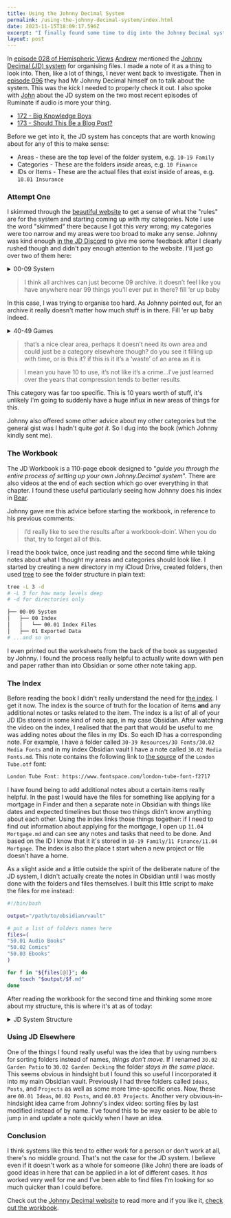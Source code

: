 ```yaml
---
title: Using the Johnny Decimal System
permalink: /using-the-johnny-decimal-system/index.html
date: 2023-11-15T18:09:17.596Z
excerpt: "I finally found some time to dig into the Johnny Decimal system and reorganise all my files"
layout: post
---
```


In [episode 028 of Hemispheric Views](https://listen.hemisphericviews.com/025) [Andrew](https://canion.blog) mentioned the [Johnny Decimal (JD) system](https://johnnydecimal.com) for organising files. I made a note of it as a thing to look into. Then, like a lot of things, I never went back to investigate. Then in [episode 096](https://listen.hemisphericviews.com/096) they had Mr Johnny Decimal himself on to talk about the system. This was the kick I needed to properly check it out. I also spoke with [John](https://mastodon.macstories.net/@johnvoorhees) about the JD system on the two most recent episodes of Ruminate if audio is more your thing.

- [172 - Big Knowledge Boys](https://ruminatepodcast.com/172/)
- [173 - Should This Be a Blog Post?](https://ruminatepodcast.com/173/)

Before we get into it, the JD system has concepts that are worth knowing about for any of this to make sense:

- Areas - these are the top level of the folder system, e.g. `10-19 Family`
- Categories - These are the folders _inside_ areas, e.g. `10 Finance`
- IDs or Items - These are the actual files that exist inside of areas, e.g. `10.01 Insurance`

### Attempt One

I skimmed through the [beautiful website](https://johnnydecimal.com) to get a sense of what the "rules" are for the system and starting coming up with my categories. Note I use the word "skimmed" there because I got this _very_ wrong; my categories were too narrow and my areas were too broad to make any sense. Johnny was kind enough [in the JD Discord](https://johnnydecimal.com/20-29-communication/23-forums-and-chat/23.02-discord/) to give me some feedback after I clearly rushed though and didn't pay enough attention to the website. I'll just go over two of them here:

<details>
	<summary>00-09 System</summary>
	<pre>00-09 System
│ 00 Inbox
│ 01 Exported Data
│ ├── 01.01 Twitter
│ ├── 01.02 Tumblr
│ ├── 01.03 Instagram
│ ├── 01.04 Mastodon
│ ├── 01.05 Reddit
│ ├── 01.06 Project Databases
│ ├── 01.07 Other
│ 02 Education Archive
│ ├── 02.01 College
│ ├── 02.02 Uni
│ ├── 02.03 School
│ 03 Sites Archive
│ ├── 03.01 Just Delete Me (JDM)
│ ├── 03.02 Wordpress Themes
│ ├── 03.03 Personal
│ ├── 03.04 Freelance
│ ├── 03.05 DevsDoDesign
│ 09 Archive
│ ├── 09.01 Archive
│ ├── 09.02 Camera Uploads
	</pre>
</details>

> I think all archives can just become 09 archive. it doesn’t feel like you have anywhere near 99 things you’ll ever put in there? fill ‘er up baby

In this case, I was trying to organise too hard. As Johnny pointed out, for an archive it really doesn't matter how much stuff is in there. Fill 'er up baby indeed.

<details>
	<summary>40-49 Games</summary>
	<pre>40-49 Games
│ 40 Screenshots
│ 41 Manuals
│ 42 ROMs
</pre>
</details>

> that’s a nice clear area, perhaps it doesn’t need its own area and could just be a category elsewhere though? do you see it filling up with time, or is this it? if this is it it’s a ‘waste’ of an area as it is

> I mean you have 10 to use, it’s not like it’s a crime…I’ve just learned over the years that compression tends to better results

This category was far too specific. This is 10 years worth of stuff, it's unlikely I'm going to suddenly have a huge influx in new areas of things for this.

Johnny also offered some other advice about my other categories but the general gist was I hadn't quite _got it_. So I dug into the book (which Johnny kindly sent me).

### The Workbook

The JD Workbook is a 110-page ebook designed to "_guide you through the entire process of setting up your own Johnny.Decimal system_". There are also videos at the end of each section which go over everything in that chapter. I found these useful particularly seeing how Johnny does his index in [Bear](https://bear.app).

Johnny gave me this advice before starting the workbook, in reference to his previous comments:

> I’d really like to see the results after a workbook-doin’. When you do that, try to forget all of this.

I read the book twice, once just reading and the second time while taking notes about what I thought my areas and categories should look like. I started by creating a new directory in my iCloud Drive, created folders, then used [tree](http://mama.indstate.edu/users/ice/tree/) to see the folder structure in plain text:

```bash
tree -L 3 -d
# -L 3 for how many levels deep
# -d for directories only

├── 00-09 System
│   ├── 00 Index
│   │   └── 00.01 Index Files
│   ├── 01 Exported Data
# ...and so on
```

I even printed out the worksheets from the back of the book as suggested by Johnny. I found the process really helpful to actually write down with pen and paper rather than into Obsidian or some other note taking app.

### The Index

Before reading the book I didn't really understand the need for [the index](https://johnnydecimal.com/10-19-concepts/11-core/11.05-the-index/). I get it now. The index is the source of truth for the location of items **and** any additional notes or tasks related to the item. The index is a list of all of your JD IDs stored in some kind of note app, in my case Obsidian. After watching the video on the index, I realised that the part that would be useful to me was adding notes _about_ the files in my IDs. So each ID has a corresponding note. For example, I have a folder called `30-39 Resources/30 Fonts/30.02 Media Fonts` and in my index Obsidian vault I have a note called `30.02 Media Fonts.md`. This note contains the following link to [the source](https://www.fontspace.com/london-tube-font-f2717) of the `London Tube.otf` font:

```txt
London Tube Font: https://www.fontspace.com/london-tube-font-f2717
```

I have found being to add additional notes about a certain items really helpful. In the past I would have the files for something like applying for a mortgage in Finder and then a separate note in Obsidian with things like dates and expected timelines but those two things didn't know anything about each other. Using the index links those things together: if I need to find out information about applying for the mortgage, I open up `11.04 Mortgage.md` and can see any notes and tasks that need to be done. And based on the ID I know that it it's stored in `10-19 Family/11 Finance/11.04 Mortgage`. The index is also the place t start when a new project or file doesn't have a home. 

As a slight aside and a little outside the spirit of the deliberate nature of the JD system, I didn't actually create the notes in Obsidian until I was mostly done with the folders and files themselves. I built this little script to make the files for me instead:

```bash
#!/bin/bash

output="/path/to/obsidian/vault"

# put a list of folders names here
files=(
"50.01 Audio Books"
"50.02 Comics"
"50.03 Ebooks"
)

for f in "${files[@]}"; do
    touch "$output/$f.md"
done
```

After reading the workbook for the second time and thinking some more about my structure, this is where it's at as of today:

<details>
	<summary>JD System Structure</summary>
	<pre>00-09 System
| 00 Index
│ ├── 00.01 Index Files
| 01 Exported Data
│ ├── 01.01 Twitter
│ ├── 01.02 Tumblr
│ ├── 01.03 Instagram
│ ├── 01.04 Mastodon
│ ├── 01.05 Reddit
│ ├── 01.06 Project Databases
│ ├── 01.07 Other
│ ├── 01.08 TwitPic
| 09 Archive
│ ├── 09.01 Archive
│ ├── 09.02 Camera Uploads
│ ├── 09.03 DevsDoDesign
│ ├── 09.04 Freelance
│ ├── 09.05 Just Delete Me (JDM)
│ ├── 09.06 Personal Sites
│ ├── 09.07 Wordpress Themes
│ ├── 09.08 College
│ ├── 09.09 Uni
│ ├── 09.10 School
│ ├── 09.11 Talks
│ ├── 09.12 Artwork
10-19 Home and Family
| 10 Products
│ ├── 10.01 Washing Machine
│ ├── 10.02 Dishwasher
│ ├── 10.03 Freezer
│ ├── 10.04 Oven
│ ├── 10.05 Microwave
│ ├── 10.06 TV
│ ├── 10.07 Electronics
| 11 Finance
│ ├── 11.01 Mortgage
│ ├── 11.02 Insurance
│ ├── 11.03 Credit Cards
│ ├── 11.04 Loans
│ ├── 11.05 Monzo Pots
| 12 Building Work
│ ├── 12.01 Floorplans and Layouts
│ ├── 12.02 Photos
│ ├── 12.03 Kitchen
│ ├── 12.04 Utility Room
│ ├── 12.05 Bathroom
| 13 Purchases
│ ├── 13.01 123 House Street
│ ├── 13.02 456 House Road
| 14 Legal
│ ├── 14.01 Work
│ ├── 14.02 Deaths
│ ├── 14.03 Deed Poll
│ ├── 14.04 Payslips
│ ├── 14.09 [redacted]
20-29 Podcasts
| 20 Ruminate
│ ├── 20.00 Recordings
│ ├── 20.01 Episodes
│ ├── 20.02 Artwork
│ ├── 20.03 Sounds
│ ├── 20.04 Shownotes
│ ├── 20.05 Episode Art
| 21 We Got Family
│ ├── 21.00 Recordings
│ ├── 21.01 Episodes
│ ├── 21.02 Artwork
│ ├── 21.03 Sounds
│ ├── 21.04 Shownotes
│ ├── 21.05 Episode Art
| 22 Follow Out
│ ├── 22.01 Appearances
│ ├── 22.02 Mentions
│ ├── 22.03 Fan Art
| 23 Show Archives
│ ├── 23.01 The Ricky Gervais Show
│ ├── 23.02 Bionic and Bonanza
│ ├── 23.03 Cooking With Brett and Myke
│ ├── 23.03 Futurama
│ ├── 23.04 Hello Internet
30-39 Resources
| 30 Fonts
│ ├── 30.01 Coding
│ ├── 30.02 Media
│ ├── 30.03 Symbols
│ ├── 30.04 Others
| 31 Icons
│ ├── 31.01 General Use
│ ├── 31.02 Niche
| 32 Music and Sounds
│ ├── 32.01 Clips
│ ├── 32.02 Royalty Free Music
│ ├── 32.03 Blahaj
| 33 Books
│ ├── 33.01 Audio Books
│ ├── 33.02 Comics
│ ├── 33.03 Dev
│ ├── 33.04 eBooks
│ ├── 33.05 Lego
40-49 Hobbies
| 40 Games
│ ├── 40.01 Screenshots
│ ├── 40.02 Manuals
│ ├── 40.03 ROMs
| 41 Lego
│ ├── 41.01 Manuals
│ ├── 41.02 Photos
│ ├── 41.03 MOC
│ ├── 41.04 Comic Con Exclusives
| 42 Raspberry Pi
│ ├── 42.01 PiSight
│ ├── 42.02 Now Playing Pi
| 43 Fundraising
│ ├── 43.01 St Jude 2023
| 44 Streaming
│ ├── 44.01 Backgrounds
50-59 Media
| 50 Tattoo Ideas
│ ├── 50.01 Inbox
│ ├── 50.02 Arm Tattoo
│ ├── 50.03 SleeveStar
│ ├── 50.04 CSS HTML Tattoo
| 51 Memes
│ ├── 51.01 Mine
│ ├── 51.02 Gifs
| 52 Profile
│ ├── 52.01 Avatars
│ ├── 52.02 Headers
│ ├── 52.03 Memoji
│ ├── 52.04 RK Logo
| 53 Wallpapers
│ ├── 53.01 Desktop
│ ├── 53.02 Phone
│ ├── 53.03 iPad
| 54 Media Screenshots
│ ├── 54.01 Comics
│ ├── 54.02 TV
│ ├── 54.03 Back to the Future Posters
│ ├── 54.04 Cornetto Trilogy Posters
| 55 Music
│ ├── 55.01 Album Covers
│ ├── 55.02 Linkin Park Demos
│ ├── 55.03 Bowling for Soup Demos
│ ├── 55.04 Albums
| 56 Photos and Videos
│ ├── 56.00 Camera Uploads
│ ├── 56.01 By Year
│ ├── 56.02 [redacted]
│ ├── 56.03 Paper Drawings
│ ├── 56.04 Various
│ ├── 56.06 Personal Videos
│ ├── 56.07 YouTube Videos
│ ├── 56.08 Wedding Photo Booth
	</pre>
</details>

### Using JD Elsewhere

One of the things I found really useful was the idea that by using numbers for sorting folders instead of names, _things don't move_. If I renamed `30.02 Garden Patio` to `30.02 Garden Decking` the folder _stays in the same place_. This seems obvious in hindsight but I found this so useful I incorporated it into my main Obsidian vault. Previously I had three folders called `Ideas`, `Posts`, and `Projects` as well as some more time-specific ones. Now, these are `00.01 Ideas`, `00.02 Posts`, and `00.03 Projects`. Another very obvious-in-hindsight idea came from Johnny's index video: sorting files by last modified instead of by name. I've found this to be way easier to be able to jump in and update a note quickly when I have an idea.

### Conclusion

I think systems like this tend to either work for a person or don't work at all, there's no middle ground. That's not the case for the JD system. I believe even if it doesn't work as a whole for someone (like John) there are loads of good ideas in here that can be applied in a lot of different cases. It _has_ worked very well for me and I've been able to find files I'm looking for so much quicker than I could before.

Check out the [Johnny Decimal website](https://johnnydecimal.com) to read more and if you like it, [check out the workbook](https://johnnydecimal.com/10-19-concepts/14-build-your-system/14.02-the-decimal-workbook/).
